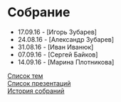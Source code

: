 # Собрание
- 17.09.16 - [Игорь Зубарев]
- 24.08.16 - [Александр Зубарев]
- 31.08.16 - [Иван Иванюк]
- 07.09.16 - [Сергей Байков]
- 14.09.16 - [Марина Плотникова]

[Список тем](topics.md)  
[Список презентаций](presentation.md)  
[История собраний](history.md)  
